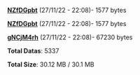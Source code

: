 [**NZfDGpbt**](/data/NZfDGpbt.txt) (27/11/22 - 22:08)- 1577 bytes

[**NZfDGpbt**](/data/NZfDGpbt.txt) (27/11/22 - 22:08)- 1577 bytes

[**gNCjM4rh**](/data/gNCjM4rh.txt) (27/11/22 - 22:08)- 67230 bytes

**Total Datas**: 5337

**Total Size**: 30.12 MB / 30.1 MB